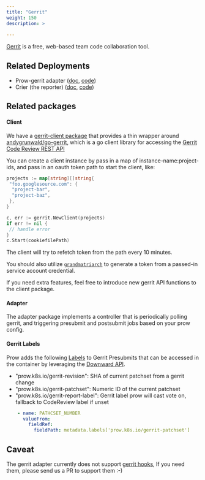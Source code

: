 ```yaml
---
title: "Gerrit"
weight: 150
description: >
  
---
```


[Gerrit](https://www.gerritcodereview.com/) is a free, web-based team code collaboration tool.

## Related Deployments

- Prow-gerrit adapter ([doc](/docs/components/optional/gerrit/), [code](https://github.com/kubernetes-sigs/prow/tree/main/cmd/gerrit))
- Crier (the reporter) ([doc](/docs/components/core/crier/), [code](https://github.com/kubernetes-sigs/prow/tree/main/cmd/crier))

## Related packages

#### Client

We have a [gerrit-client package](https://github.com/kubernetes-sigs/prow/tree/main/pkg/gerrit/client) that provides a thin wrapper around 
[andygrunwald/go-gerrit](https://github.com/andygrunwald/go-gerrit), which is a go client library
for accessing the [Gerrit Code Review REST API](https://gerrit-review.googlesource.com/Documentation/rest-api.html)

You can create a client instance by pass in a map of instance-name:project-ids, and pass in an oauth token path to
start the client, like:

```go
projects := map[string][]string{
 "foo.googlesource.com": {
  "project-bar",
  "project-baz",
 },
}

c, err := gerrit.NewClient(projects)
if err != nil {
 // handle error
}
c.Start(cookiefilePath)
```

The client will try to refetch token from the path every 10 minutes.

You should also utilize [`grandmatriarch`](/docs/components/undocumented/grandmatriarch/) to generate a token from a
passed-in service account credential.

If you need extra features, feel free to introduce new gerrit API functions to the client package.

#### Adapter

The adapter package implements a controller that is periodically polling gerrit, and triggering
presubmit and postsubmit jobs based on your prow config.

#### Gerrit Labels

Prow adds the following [Labels](https://github.com/kubernetes-sigs/prow/blob/main/prow/gerrit/client/client.go) to Gerrit Presubmits that can be accessed in the container by leveraging the [Downward API](https://kubernetes.io/docs/tasks/inject-data-application/environment-variable-expose-pod-information/).

- "prow.k8s.io/gerrit-revision": SHA of current patchset from a gerrit change
- "prow.k8s.io/gerrit-patchset": Numeric ID of the current patchset
- "prow.k8s.io/gerrit-report-label": Gerrit label prow will cast vote on, fallback to CodeReview label if unset

```yaml
    - name: PATHCSET_NUMBER
      valueFrom:
        fieldRef:
          fieldPath: metadata.labels['prow.k8s.io/gerrit-patchset']
```

## Caveat

The gerrit adapter currently does not support [gerrit hooks](https://gerrit-review.googlesource.com/Documentation/config-hooks.html),
If you need them, please send us a PR to support them :-)
